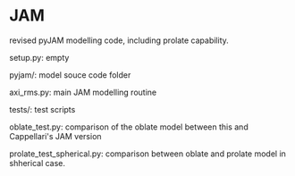 # JAM
revised pyJAM modelling code, including prolate capability. 

setup.py: empty

pyjam/: model souce code folder

axi_rms.py: main JAM modelling routine

tests/: test scripts

oblate_test.py: comparison of the oblate model between this and Cappellari's JAM version

prolate_test_spherical.py: comparison between oblate and prolate model in shherical case.
